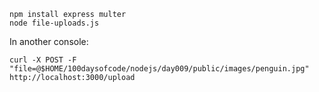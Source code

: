```console
npm install express multer
node file-uploads.js
```

In another console:
```console
curl -X POST -F "file=@$HOME/100daysofcode/nodejs/day009/public/images/penguin.jpg" http://localhost:3000/upload
```